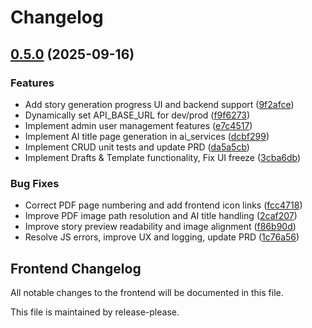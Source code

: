 # Changelog

## [0.5.0](https://github.com/LeeBaker3/story_gen_for_work/compare/frontend-v0.4.4...frontend-v0.5.0) (2025-09-16)


### Features

* Add story generation progress UI and backend support ([9f2afce](https://github.com/LeeBaker3/story_gen_for_work/commit/9f2afcea2eb7afb6742f45f8eabd233a1fe8d28c))
* Dynamically set API_BASE_URL for dev/prod ([f9f6273](https://github.com/LeeBaker3/story_gen_for_work/commit/f9f627338981cdace9175bfcef890293cd4b7ab4))
* Implement admin user management features ([e7c4517](https://github.com/LeeBaker3/story_gen_for_work/commit/e7c4517d15206b98e366e02544e724d3e7bf2abe))
* Implement AI title page generation in ai_services ([dcbf299](https://github.com/LeeBaker3/story_gen_for_work/commit/dcbf2993a187a45413457f928a251e92b73b1315))
* Implement CRUD unit tests and update PRD ([da5a5cb](https://github.com/LeeBaker3/story_gen_for_work/commit/da5a5cb67ed277cbcc1486db59a3df0097f08493))
* Implement Drafts & Template functionality, Fix UI freeze ([3cba6db](https://github.com/LeeBaker3/story_gen_for_work/commit/3cba6dbf38a08861c0ce776d28eba762f8c5fccd))


### Bug Fixes

* Correct PDF page numbering and add frontend icon links ([fcc4718](https://github.com/LeeBaker3/story_gen_for_work/commit/fcc47188440752ea48895e022f8a93d6834b3aad))
* Improve PDF image path resolution and AI title handling ([2caf207](https://github.com/LeeBaker3/story_gen_for_work/commit/2caf207d3f20950391d44a6572c51338fac12666))
* Improve story preview readability and image alignment ([f86b90d](https://github.com/LeeBaker3/story_gen_for_work/commit/f86b90defaf458fa0db50cbc4e1c88bc870b62e2))
* Resolve JS errors, improve UX and logging, update PRD ([1c76a56](https://github.com/LeeBaker3/story_gen_for_work/commit/1c76a56daa6b6c9e83c0076babf5e2dd87e9d1ad))

## Frontend Changelog

All notable changes to the frontend will be documented in this file.

This file is maintained by release-please.
